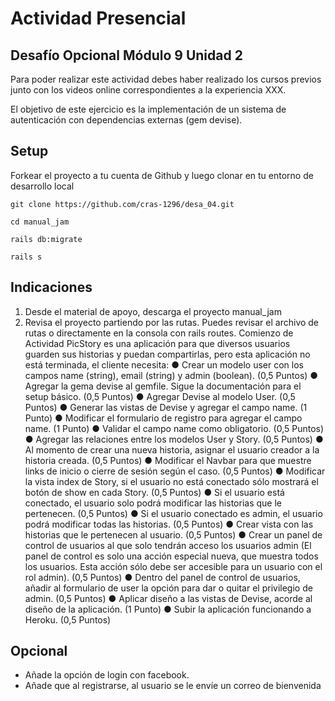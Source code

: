 # Actividad Presencial
## Desafío Opcional Módulo 9 Unidad 2

Para poder realizar este actividad debes haber realizado los cursos previos junto con los videos online correspondientes a la experiencia XXX.


El objetivo de este ejercicio es la implementación de un sistema de autenticación con dependencias externas (gem devise).

## Setup

Forkear el proyecto a tu cuenta de Github y luego clonar en tu entorno de desarrollo local

```
git clone https://github.com/cras-1296/desa_04.git

cd manual_jam

rails db:migrate

rails s
 ```
## Indicaciones

1. Desde el material de apoyo, descarga el proyecto manual_jam
2. Revisa el proyecto partiendo por las rutas. Puedes revisar el archivo de rutas o
directamente en la consola con rails routes.
Comienzo de Actividad
PicStory es una aplicación para que diversos usuarios guarden sus historias y puedan
compartirlas, pero esta aplicación no está terminada, el cliente necesita:
● Crear un modelo user con los campos name (string), email (string) y admin
(boolean). (0,5 Puntos)
● Agregar la gema devise al gemfile. Sigue la documentación para el setup básico. (0,5
Puntos)
● Agregar Devise al modelo User. (0,5 Puntos)
● Generar las vistas de Devise y agregar el campo name. (1 Punto)
● Modificar el formulario de registro para agregar el campo name. (1 Punto)
● Validar el campo name como obligatorio. (0,5 Puntos)
● Agregar las relaciones entre los modelos User y Story. (0,5 Puntos)
● Al momento de crear una nueva historia, asignar el usuario creador a la historia
creada. (0,5 Puntos)
● Modificar el Navbar para que muestre links de inicio o cierre de sesión según el caso.
(0,5 Puntos)
● Modificar la vista index de Story, si el usuario no está conectado sólo mostrará el
botón de show en cada Story. (0,5 Puntos)
● Si el usuario está conectado, el usuario solo podrá modificar las historias que le
pertenecen. (0,5 Puntos)
● Si el usuario conectado es admin, el usuario podrá modificar todas las historias. (0,5
Puntos)
● Crear vista con las historias que le pertenecen al usuario. (0,5 Puntos)
● Crear un panel de control de usuarios al que solo tendrán acceso los usuarios admin
(El panel de control es solo una acción especial nueva, que muestra todos los
usuarios. Esta acción sólo debe ser accesible para un usuario con el rol admin). (0,5
Puntos)
● Dentro del panel de control de usuarios, añadir al formulario de user la opción para
dar o quitar el privilegio de admin. (0,5 Puntos)
● Aplicar diseño a las vistas de Devise, acorde al diseño de la aplicación. (1 Punto)
● Subir la aplicación funcionando a Heroku. (0,5 Puntos)
## Opcional
- Añade la opción de login con facebook.
- Añade que al registrarse, al usuario se le envíe un correo de bienvenida
